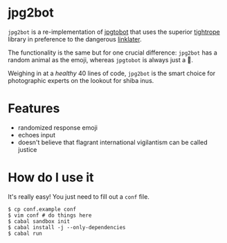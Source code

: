 # jpg2bot

`jpg2bot` is a re-implementation of [jpgtobot](https://github.com/hlian/jpgtobot) that uses the superior [tightrope](https://github.com/ianthehenry/tightrope) library in preference to the dangerous [linklater](https://github.com/hlian/linklater).

The functionality is the same but for one crucial difference: `jpg2bot` has a random animal as the emoji, whereas `jpgtobot` is always just a 🎁.

Weighing in at a *healthy* 40 lines of code, `jpg2bot` is the smart choice for photographic experts on the lookout for shiba inus.

# Features

- randomized response emoji
- echoes input
- doesn't believe that flagrant international vigilantism can be called justice

# How do I use it

It's really easy! You just need to fill out a `conf` file.

    $ cp conf.example conf
    $ vim conf # do things here
    $ cabal sandbox init
    $ cabal install -j --only-dependencies
    $ cabal run
